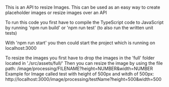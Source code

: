 This is an API to resize Images. This can be used as an easy way to create placeholder images or resize images over an API

To run this code you first have to compile the TypeScript code to JavaScript by running 'npm run build' or 'npm run test' (to also run the written unit tests)

With 'npm run start' you then could start the project which is running on localhost:3000

To resize the images you first have to drop the images in the 'full' folder located in './src/assets/full/' Then you can resize the image by using the file path: /image/processing/FILENAME?height=NUMBER&width=NUMBER Example for Image called test with height of 500px and witdh of 500px: http://localhost:3000/image/processing/testName?height=500&width=500
